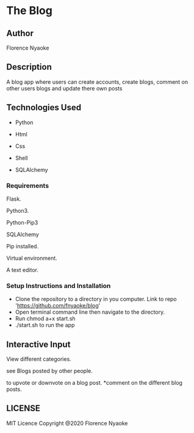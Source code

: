 # The Blog

## Author

Florence Nyaoke

## Description

A blog app where users can create accounts, create blogs, comment on other users blogs and update there own posts

## Technologies Used

- Python

- Html

- Css

- Shell

- SQLAlchemy

### Requirements

Flask.

Python3.

Python-Pip3

SQLAlchemy

Pip installed.

Virtual environment.

A text editor.

### Setup Instructions and Installation

- Clone the repository to a directory in you computer. Link to repo 'https://github.com/fnyaoke/blog'
- Open terminal command line then navigate to the directory.
- Run chmod a+x start.sh
- ./start.sh to run the app

## Interactive Input

View different categories.

see Blogs posted by other people.

to upvote or downvote on a blog post. *comment on the different blog posts.

## LICENSE

MIT Licence Copyright @2020 Florence Nyaoke
